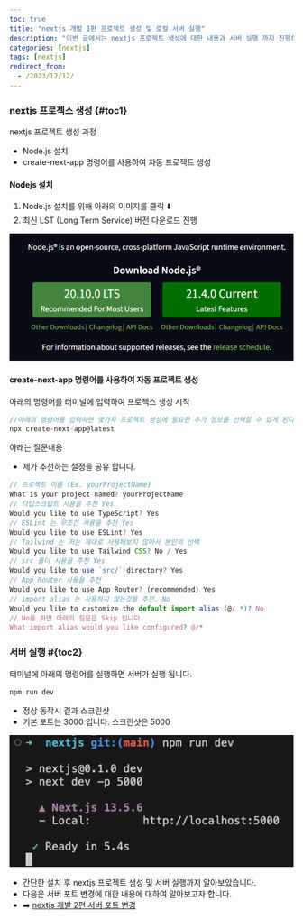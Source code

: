 ```yaml
---
toc: true
title: "nextjs 개발 1편 프로젝트 생성 및 로컬 서버 실행"
description: "이번 글에서는 nextjs 프로젝트 생성에 대한 내용과 서버 실행 까지 진행하는 내용을 정리하였습니다."
categories: [nextjs]
tags: [nextjs]
redirect_from:
  - /2023/12/12/
---
```


### nextjs 프로젝스 생성 {#toc1}

nextjs 프로젝트 생성 과정

- Node.js 설치
- create-next-app 명령어를 사용하여 자동 프로젝트 생성

#### Nodejs 설치

1. Node.js 설치를 위해 아래의 이미지를 클릭 :arrow_down:
2. 최신 LST (Long Term Service) 버전 다운로드 진행

[![Node.js 다운로드 사이트](/assets/images/screen/Nodejs.png)](https://nodejs.org/en)

#### create-next-app 명령어를 사용하여 자동 프로젝트 생성

아래의 명령어를 터미널에 입력하여 프로젝스 생성 시작

```js
//아래의 명령어를 입력하면 몇가지 프로젝트 생성에 필요한 추가 정보를 선택할 수 있게 된다.
npx create-next-app@latest
```

아래는 질문내용

- 제가 추천하는 설정을 공유 합니다.

```js
// 프로젝트 이름 (Ex. yourProjectName)
What is your project named? yourProjectName
// 타입스크립트 사용을 추천 Yes
Would you like to use TypeScript? Yes
// ESLint 는 무조건 사용을 추천 Yes
Would you like to use ESLint? Yes
// Tailwind 는 저는 제대로 사용해보지 않아서 본인의 선택
Would you like to use Tailwind CSS? No / Yes
// src 폴더 사용을 추천 Yes
Would you like to use `src/` directory? Yes
// App Router 사용을 추천
Would you like to use App Router? (recommended) Yes
// import alias 는 사용하지 않는것을 추천. No
Would you like to customize the default import alias (@/ *)? No
// No를 하면 아래의 질문은 Skip 됩니다.
What import alias would you like configured? @/*
```

### 서버 실행 #{toc2}

터미널에 아래의 명령어를 실행하면 서버가 실행 됩니다.

```js
npm run dev
```

- 정상 동작시 결과 스크린샷
- 기본 포트는 3000 입니다. 스크린샷은 5000

![서버실행성공](../../assets/images/screen/서버실행성공.png)

- 간단한 설치 후 nextjs 프로젝트 생성 및 서버 실행까지 알아보았습니다.
- 다음은 서버 포트 변경에 대한 내용에 대하여 알아보고자 합니다.
- :arrow_right: [nextjs 개발 2편 서버 포트 변경](https://marindie.github.io/nextjs/2023-12-12-Nextjs-Tutorial-01-KR)

[^1]: This is a footnote.

[kramdown]: https://kramdown.gettalong.org/
[My Blog]: https://marindie.github.io
